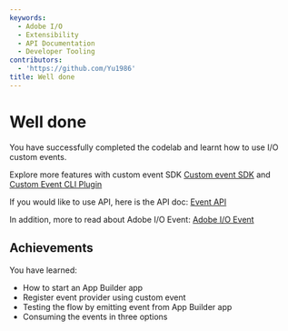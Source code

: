 ```yaml
---
keywords:
  - Adobe I/O
  - Extensibility
  - API Documentation
  - Developer Tooling
contributors:
  - 'https://github.com/Yu1986'
title: Well done
---
```


# Well done

You have successfully completed the codelab and learnt how to use I/O custom events.

Explore more features with custom event SDK
[Custom event SDK](https://github.com/adobe/aio-lib-events/) and [Custom Event CLI Plugin](https://github.com/adobe/aio-cli-plugin-events)

If you would like to use API, here is the API doc: 
[Event API](https://developer.adobe.com/events/docs/guides/api/)

In addition, more to read about Adobe I/O Event: 
[Adobe I/O Event](https://developer.adobe.com/experienceplatform/events.html)


## Achievements

You have learned: 

* How to start an App Builder app 
* Register event provider using custom event
* Testing the flow by emitting event from App Builder app
* Consuming the events in three options

